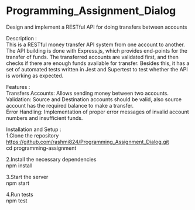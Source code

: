 # Programming_Assignment_Dialog
Design and implement a RESTful API for doing transfers between accounts

Description :  
This is a RESTful money transfer API system from one account to another. The API building is done with Express.js, which provides end-points for the transfer of funds. The transferred accounts are validated first, and then checks if there are enough funds available for transfer. Besides this, it has a set of automated tests written in Jest and Supertest to test whether the API is working as expected.

Features :  
Transfers Accounts: Allows sending money between two accounts.  
Validation: Source and Destination accounts should be valid, also source account has the required balance to make a transfer.  
Error Handling: Implementation of proper error messages of invalid account numbers and insufficient funds.

Installation and Setup :  
1.Clone the repository  
https://github.com/rashmi824/Programming_Assignment_Dialog.git  
cd programming-assignment

2.Install the necessary dependencies  
npm install

3.Start the server  
npm start

4.Run tests  
npm test
